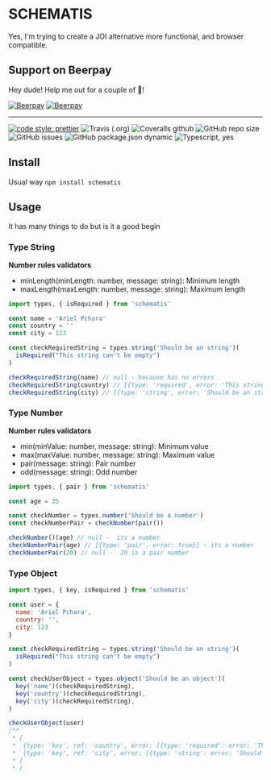 # SCHEMATIS

Yes, I'm trying to create a JOI alternative more functional, and browser compatible.

## Support on Beerpay

Hey dude! Help me out for a couple of :beers:!

[![Beerpay](https://beerpay.io/arielpchara/schematis/badge.svg?style=beer-square)](https://beerpay.io/arielpchara/schematis) [![Beerpay](https://beerpay.io/arielpchara/schematis/make-wish.svg?style=flat-square)](https://beerpay.io/arielpchara/schematis?focus=wish)

---

[![code style: prettier](https://img.shields.io/badge/code_style-prettier-ff69b4.svg?style=flat-square)](https://github.com/prettier/prettier)
![Travis (.org)](https://img.shields.io/travis/arielpchara/schematis?style=flat-square)
![Coveralls github](https://img.shields.io/coveralls/github/arielpchara/schematis?style=flat-square)
![GitHub repo size](https://img.shields.io/github/repo-size/arielpchara/schematis?style=flat-square)
![GitHub issues](https://img.shields.io/github/issues/arielpchara/schematis?style=flat-square)
![GitHub package.json dynamic](https://img.shields.io/github/package-json/keywords/arielpchara/schematis?style=flat-square)
![Typescript, yes](https://img.shields.io/badge/typescript-yes-blue?style=flat-square)

## Install

Usual way `npm install schematis`

## Usage

It has many things to do but is it a good begin

### Type String

**Number rules validators**

- minLength(minLength: number, message: string): Minimum length
- maxLength(maxLength: number, message: string): Maximum length

```js
import types, { isRequired } from 'schematis'

const name = 'Ariel Pchara'
const country = ''
const city = 123

const checkRequiredString = types.string('Should be an string')(
  isRequired("This string can't be empty")
)

checkRequiredString(name) // null - because has no errors
checkRequiredString(country) // [{type: 'required', error: 'This string can\'t be empty'}] - is an empty string
checkRequiredString(city) // [{type: 'string', error: 'Should be an string'}] - is not a string
```

### Type Number

**Number rules validators**

- min(minValue: number, message: string): Minimum value
- max(maxValue: number, message: string): Maximum value
- pair(message: string): Pair number
- odd(message: string): Odd number

```js
import types, { pair } from 'schematis'

const age = 35

const checkNumber = types.number('Should be a number')
const checkNumberPair = checkNumber(pair())

checkNumber()(age) // null -  its a number
checkNumberPair(age) // [{type: 'pair', error: true}] - its a number
checkNumberPair(20) // null -  20 is a pair number
```

### Type Object

```js
import types, { key, isRequired } from 'schematis'

const user = {
  name: 'Ariel Pchara',
  country: '',
  city: 123
}

const checkRequiredString = types.string('Should be an string')(
  isRequired("This string can't be empty")
)

const checkUserObject = types.object('Should be an object')(
  key('name')(checkRequiredString),
  key('country')(checkRequiredString),
  key('city')(checkRequiredString),
)

checkUserObject(user)
/**
 * [
 *  {type: 'key', ref: 'country', error: [{type: 'required': error: 'This string can't be empty'}] }
 *  {type: 'key', ref: 'city', error: [{type: 'string': error: 'Should be an string'}] }
 * ]
 * /
```
